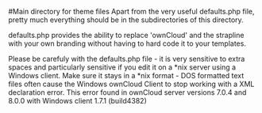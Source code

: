 #Main directory for theme files
Apart from the very useful defaults.php file, pretty much everything should be in the subdirectories of this directory.

defaults.php provides the ability to replace 'ownCloud' and the strapline with your own branding without having to hard code it to your templates.

Please be carefuly with the defaults.php file - it is very sensitive to extra spaces and particularly sensitive if you edit it on a *nix server using a Windows client. Make sure it stays in a *nix format - DOS formatted text files often cause the Windows ownCloud Client to stop working with a XML declaration error. This error found in ownCloud server versions 7.0.4 and 8.0.0 with Windows client 1.7.1 (build4382)
